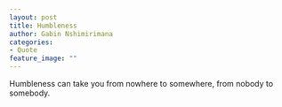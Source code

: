 ```yaml
---
layout: post
title: Humbleness
author: Gabin Nshimirimana
categories:
- Quote
feature_image: ""
---
```

Humbleness can take you from nowhere to somewhere, from nobody to somebody.
